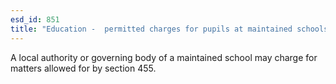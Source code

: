 ```yaml
---
esd_id: 851
title: "Education -  permitted charges for pupils at maintained schools"
---
```


A local authority or governing body of a maintained school may charge for matters allowed for by section 455.

